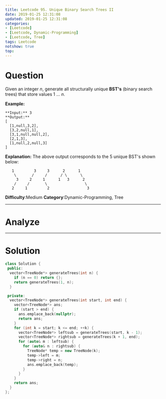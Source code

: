 ```yaml
---
title: Leetcode 95. Unique Binary Search Trees II
date: 2019-01-25 12:31:08
updated: 2019-01-25 12:31:08
categories: 
- [Leetcode]
- [Leetcode, Dynamic-Programming]
- [Leetcode, Tree]
tags: Leetcode
notshow: true
top:
---
```


# Question

Given an integer  _n_, generate all structurally unique  **BST's**  (binary search trees) that store values 1 ... _n_.

**Example:**

```
**Input:** 3
**Output:**
[
  [1,null,3,2],
  [3,2,null,1],
  [3,1,null,null,2],
  [2,1,3],
  [1,null,2,null,3]
]

```

**Explanation:**
The above output corresponds to the 5 unique BST's shown below:

```
   1         3     3      2      1
    \       /     /      / \      \
     3     2     1      1   3      2
    /     /       \                 \
   2     1         2                 3

```

**Difficulty**:Medium
**Category**:Dynamic-Programming, Tree

<!-- more -->

------------

# Analyze

------------

# Solution

```cpp
class Solution {
 public:
  vector<TreeNode*> generateTrees(int n) {
    if (n == 0) return {};
    return generateTrees(1, n);
  }

 private:
  vector<TreeNode*> generateTrees(int start, int end) {
    vector<TreeNode*> ans;
    if (start > end) {
      ans.emplace_back(nullptr);
      return ans;
    }
    for (int k = start; k <= end; ++k) {
      vector<TreeNode*> leftsub = generateTrees(start, k - 1);
      vector<TreeNode*> rightsub = generateTrees(k + 1, end);
      for (auto& m : leftsub) {
        for (auto& n : rightsub) {
          TreeNode* temp = new TreeNode(k);
          temp->left = m;
          temp->right = n;
          ans.emplace_back(temp);
        }
      }
    }
    return ans;
  }
};
```


